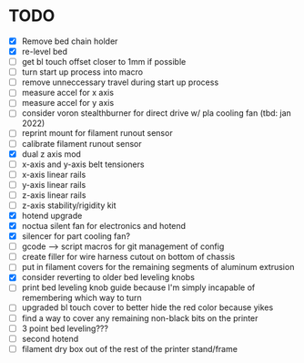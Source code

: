 # TODO

-[X] Remove bed chain holder
-[X] re-level bed
-[ ] get bl touch offset closer to 1mm if possible
-[ ] turn start up process into macro
-[ ] remove unneccessary travel during start up process
-[ ] measure accel for x axis
-[ ] measure accel for y axis
-[ ] consider voron stealthburner for direct drive w/ pla cooling fan (tbd: jan 2022)
-[ ] reprint mount for filament runout sensor
-[ ] calibrate filament runout sensor
-[X] dual z axis mod
-[ ] x-axis and y-axis belt tensioners
-[ ] x-axis linear rails
-[ ] y-axis linear rails
-[ ] z-axis linear rails
-[ ] z-axis stability/rigidity kit
-[X] hotend upgrade
-[X] noctua silent fan for electronics and hotend
-[X] silencer for part cooling fan?
-[ ] gcode --> script macros for git management of config
-[ ] create filler for wire harness cutout on bottom of chassis
-[ ] put in filament covers for the remaining segments of aluminum extrusion
-[X] consider reverting to older bed leveling knobs
-[ ] print bed leveling knob guide because I'm simply incapable of remembering which way to turn
-[ ] upgraded bl touch cover to better hide the red color because yikes
-[ ] find a way to cover any remaining non-black bits on the printer
-[ ] 3 point bed leveling???
-[ ] second hotend
-[ ] filament dry box out of the rest of the printer stand/frame